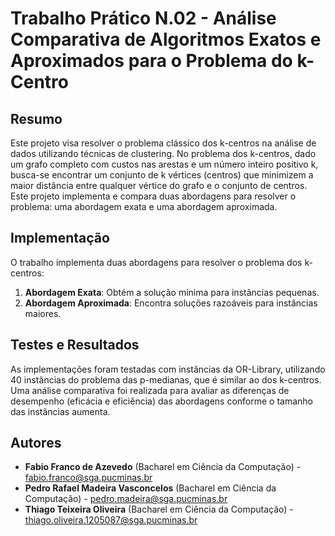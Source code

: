 # Trabalho Prático N.02 - Análise Comparativa de Algoritmos Exatos e Aproximados para o Problema do k-Centro

## Resumo

Este projeto visa resolver o problema clássico dos k-centros na análise de dados utilizando técnicas de clustering. No problema dos k-centros, dado um grafo completo com custos nas arestas e um número inteiro positivo k, busca-se encontrar um conjunto de k vértices (centros) que minimizem a maior distância entre qualquer vértice do grafo e o conjunto de centros. Este projeto implementa e compara duas abordagens para resolver o problema: uma abordagem exata e uma abordagem aproximada.

## Implementação

O trabalho implementa duas abordagens para resolver o problema dos k-centros:
1. **Abordagem Exata**: Obtém a solução mínima para instâncias pequenas.
2. **Abordagem Aproximada**: Encontra soluções razoáveis para instâncias maiores.

## Testes e Resultados

As implementações foram testadas com instâncias da OR-Library, utilizando 40 instâncias do problema das p-medianas, que é similar ao dos k-centros. Uma análise comparativa foi realizada para avaliar as diferenças de desempenho (eficácia e eficiência) das abordagens conforme o tamanho das instâncias aumenta.

## Autores

- **Fabio Franco de Azevedo** (Bacharel em Ciência da Computação) - [fabio.franco@sga.pucminas.br](mailto:fabio.franco@sga.pucminas.br)
- **Pedro Rafael Madeira Vasconcelos** (Bacharel em Ciência da Computação) - [pedro.madeira@sga.pucminas.br](mailto:pedro.madeira@sga.pucminas.br)
- **Thiago Teixeira Oliveira** (Bacharel em Ciência da Computação) - [thiago.oliveira.1205087@sga.pucminas.br](mailto:thiago.oliveira.1205087@sga.pucminas.br)